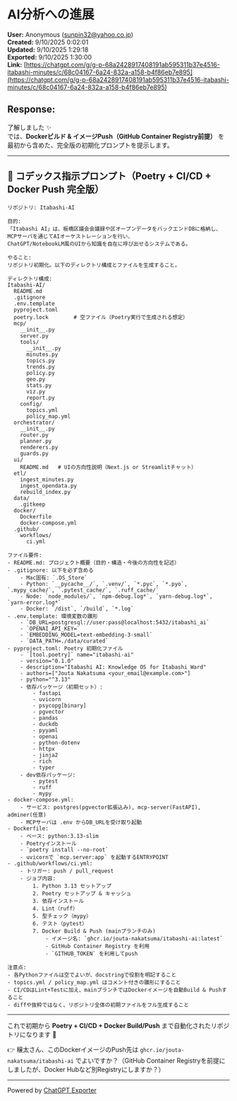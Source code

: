# AI分析への進展

**User:** Anonymous (sunpin32@yahoo.co.jp)  
**Created:** 9/10/2025 0:02:01  
**Updated:** 9/10/2025 1:29:18  
**Exported:** 9/10/2025 1:30:00  
**Link:** [https://chatgpt.com/g/g-p-68a2428917408191ab595311b37e4516-itabashi-minutes/c/68c04167-6a24-832a-a158-b4f86eb7e895](https://chatgpt.com/g/g-p-68a2428917408191ab595311b37e4516-itabashi-minutes/c/68c04167-6a24-832a-a158-b4f86eb7e895)  

## Response:
了解しました ✨  
では、**Dockerビルド & イメージPush（GitHub Container Registry前提）** を最初から含めた、完全版の初期化プロンプトを提示します。

* * *

📜 コデックス指示プロンプト（Poetry + CI/CD + Docker Push 完全版）
-------------------------------------------------

```
リポジトリ: Itabashi-AI

目的:
「Itabashi AI」は、板橋区議会会議録や区オープンデータをバックエンドDBに格納し、
MCPサーバを通じてAIオーケストレーションを行い、
ChatGPT/NotebookLM風のUIから知識を自在に呼び出せるシステムである。

やること:
リポジトリ初期化。以下のディレクトリ構成とファイルを生成すること。

ディレクトリ構成:
Itabashi-AI/
  README.md
  .gitignore
  .env.template
  pyproject.toml
  poetry.lock        # 空ファイル（Poetry実行で生成される想定）
  mcp/
    __init__.py
    server.py
    tools/
      __init__.py
      minutes.py
      topics.py
      trends.py
      policy.py
      geo.py
      stats.py
      viz.py
      report.py
    config/
      topics.yml
      policy_map.yml
  orchestrator/
    __init__.py
    router.py
    planner.py
    renderers.py
    guards.py
  ui/
    README.md   # UIの方向性説明（Next.js or Streamlitチャット）
  etl/
    ingest_minutes.py
    ingest_opendata.py
    rebuild_index.py
  data/
    .gitkeep
  docker/
    Dockerfile
    docker-compose.yml
  .github/
    workflows/
      ci.yml

ファイル要件:
- README.md: プロジェクト概要（目的・構造・今後の方向性を記述）
- .gitignore: 以下を必ず含める
    - Mac固有: `.DS_Store`
    - Python: `__pycache__/`, `.venv/`, `*.pyc`, `*.pyo`, `.mypy_cache/`, `.pytest_cache/`, `.ruff_cache/`
    - Node: `node_modules/`, `npm-debug.log*`, `yarn-debug.log*`, `yarn-error.log*`
    - Docker: `/dist`, `/build`, `*.log`
- .env.template: 環境変数の雛形
    - `DB_URL=postgresql://user:pass@localhost:5432/itabashi_ai`
    - `OPENAI_API_KEY=`
    - `EMBEDDING_MODEL=text-embedding-3-small`
    - `DATA_PATH=./data/curated`
- pyproject.toml: Poetry 初期化ファイル
    - `[tool.poetry]` name="itabashi-ai"
    - version="0.1.0"
    - description="Itabashi AI: Knowledge OS for Itabashi Ward"
    - authors=["Jouta Nakatsuma <your_email@example.com>"]
    - python="^3.13"
    - 依存パッケージ（初期セット）:
        - fastapi
        - uvicorn
        - psycopg[binary]
        - pgvector
        - pandas
        - duckdb
        - pyyaml
        - openai
        - python-dotenv
        - httpx
        - jinja2
        - rich
        - typer
    - dev依存パッケージ:
        - pytest
        - ruff
        - mypy
- docker-compose.yml:
    - サービス: postgres(pgvector拡張込み), mcp-server(FastAPI), adminer(任意)
    - MCPサーバは .env からDB_URLを受け取り起動
- Dockerfile:
    - ベース: python:3.13-slim
    - Poetryインストール
    - `poetry install --no-root`
    - uvicornで `mcp.server:app` を起動するENTRYPOINT
- .github/workflows/ci.yml:
    - トリガー: push / pull_request
    - ジョブ内容:
        1. Python 3.13 セットアップ
        2. Poetry セットアップ & キャッシュ
        3. 依存インストール
        4. Lint（ruff）
        5. 型チェック（mypy）
        6. テスト（pytest）
        7. Docker Build & Push (mainブランチのみ)
            - イメージ名: `ghcr.io/jouta-nakatsuma/itabashi-ai:latest`
            - GitHub Container Registry を利用
            - `GITHUB_TOKEN` を利用してpush

注意点:
- 各Pythonファイルは空でよいが、docstringで役割を明記すること
- topics.yml / policy_map.yml はコメント付きの雛形にすること
- CI/CDはLint+Testに加え、mainブランチではDockerイメージを自動Build & Pushすること
- diffや抜粋ではなく、リポジトリ全体の初期ファイルをフル生成すること
```

* * *

これで初期から **Poetry + CI/CD + Docker Build/Push** まで自動化されたリポジトリになります 🚀

👉 穣太さん、このDockerイメージのPush先は `ghcr.io/jouta-nakatsuma/itabashi-ai` でよいですか？（GitHub Container Registryを前提にしましたが、Docker Hubなど別Registryにしますか？）



---
Powered by [ChatGPT Exporter](https://www.chatgptexporter.com)
